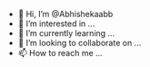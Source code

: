 - 👋 Hi, I’m @Abhishekaabb
- 👀 I’m interested in ...
- 🌱 I’m currently learning ...
- 💞️ I’m looking to collaborate on ...
- 📫 How to reach me ...

<!---
Abhishekaabb/Abhishekaabb is a ✨ special ✨ repository because its `README.md` (this file) appears on your GitHub profile.
You can click the Preview link to take a look at your changes.
--->
